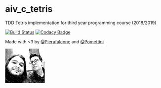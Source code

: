 # aiv_c_tetris
TDD Tetris implementation for third year programming course (2018/2019)

[![Build Status](https://travis-ci.org/Pomettini/aiv_c_tetris.svg?branch=master)](https://travis-ci.org/Pomettini/aiv_c_tetris)
[![Codacy Badge](https://api.codacy.com/project/badge/Grade/8863dff9868c4439a4979596794f4433)](https://www.codacy.com/app/Pomettini/aiv_c_tetris?utm_source=github.com&amp;utm_medium=referral&amp;utm_content=Pomettini/aiv_c_tetris&amp;utm_campaign=Badge_Grade)

Made with <3 by [@Pierafalcone](https://github.com/Pierafalcone/) and [@Pomettini](https://github.com/Pomettini/)

![team](team.bmp)
